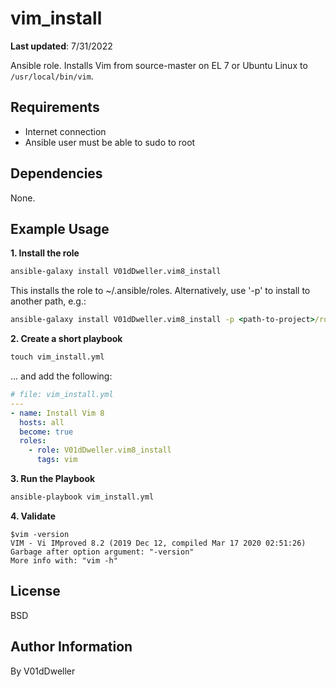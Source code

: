 # vim_install

**Last updated**: 7/31/2022

Ansible role. Installs Vim from source-master on EL 7 or Ubuntu Linux to
`/usr/local/bin/vim`.

## Requirements

* Internet connection
* Ansible user must be able to sudo to root

## Dependencies

None.

## Example Usage

**1. Install the role**

```cmd
ansible-galaxy install V01dDweller.vim8_install
```

This installs the role to ~/.ansible/roles. Alternatively, use '-p' to install
to another path, e.g.:

```cmd
ansible-galaxy install V01dDweller.vim8_install -p <path-to-project>/roles
```

**2. Create a short playbook**
```cmd
touch vim_install.yml
```
... and add the following:

```yaml
# file: vim_install.yml
---
- name: Install Vim 8
  hosts: all
  become: true
  roles:
    - role: V01dDweller.vim8_install
      tags: vim
```

**3. Run the Playbook**

```cmd
ansible-playbook vim_install.yml
```

**4. Validate**

```
$vim -version
VIM - Vi IMproved 8.2 (2019 Dec 12, compiled Mar 17 2020 02:51:26)
Garbage after option argument: "-version"
More info with: "vim -h"
```

## License

BSD

## Author Information

By V01dDweller

[modeline]: # ( vim: set textwidth=78 colorcolumn=80: )
